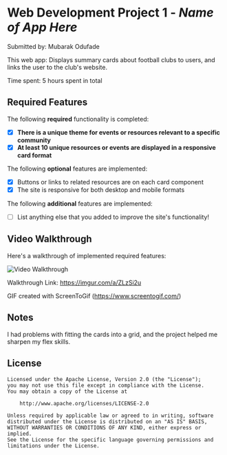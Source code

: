 # Web Development Project 1 - *Name of App Here*

Submitted by: Mubarak Odufade

This web app: Displays summary cards about football clubs to users, and links the user to the club's website.

Time spent: 5 hours spent in total

## Required Features

The following **required** functionality is completed:

- [X] **There is a unique theme for events or resources relevant to a specific community**
- [X] **At least 10 unique resources or events are displayed in a responsive card format**

The following **optional** features are implemented:

- [X] Buttons or links to related resources are on each card component
- [X] The site is responsive for both desktop and mobile formats

The following **additional** features are implemented:

* [ ] List anything else that you added to improve the site's functionality!

## Video Walkthrough

Here's a walkthrough of implemented required features:

<img src='[https://i.imgur.com/OaqZwv0](https://imgur.com/a/ZLzSi2u)' title='Video Walkthrough' width='' alt='Video Walkthrough' />

Walkthrough Link: https://imgur.com/a/ZLzSi2u

<!-- Replace this with whatever GIF tool you used! -->
GIF created with ScreenToGif (https://www.screentogif.com/) 

## Notes

I had problems with fitting the cards into a grid, and the project helped me sharpen my flex skills.

## License

    Licensed under the Apache License, Version 2.0 (the "License");
    you may not use this file except in compliance with the License.
    You may obtain a copy of the License at

        http://www.apache.org/licenses/LICENSE-2.0

    Unless required by applicable law or agreed to in writing, software
    distributed under the License is distributed on an "AS IS" BASIS,
    WITHOUT WARRANTIES OR CONDITIONS OF ANY KIND, either express or implied.
    See the License for the specific language governing permissions and
    limitations under the License.
